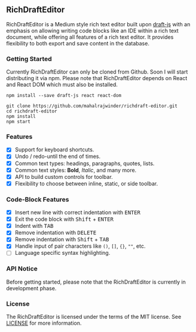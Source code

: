 ## RichDraftEditor
RichDraftEditor is a Medium style rich text editor built upon [draft-js](https://draftjs.org/) with an emphasis on allowing writing code blocks like an IDE within a rich text document, while offering all features of a rich text editor. It provides flexibility to both export and save content in the database.

### Getting Started
Currently RichDraftEditor can only be cloned from Github. Soon I will start distributing it via npm. Please note that RichDraftEditor depends on React and React DOM which must also be installed.
```
npm install --save draft-js react react-dom

git clone https://github.com/mahalrajwinder/richdraft-editor.git
cd richdraft-editor
npm install
npm start
```

### Features
- [x] Support for keyboard shortcuts.
- [x] Undo / redo-until the end of times.
- [x] Common text types: headings, paragraphs, quotes, lists.
- [x] Common text styles: **Bold**, *Italic*, and many more.
- [x] API to build custom controls for toolbar.
- [x] Flexibility to choose between inline, static, or side toolbar.

### Code-Block Features
- [x] Insert new line with correct indentation with <kbd>ENTER</kbd>
- [x] Exit the code block with <kbd>Shift</kbd> + <kbd>ENTER</kbd>
- [x] Indent with <kbd>TAB</kbd>
- [x] Remove indentation with <kbd>DELETE</kbd>
- [x] Remove indentation with <kbd>Shift</kbd> + <kbd>TAB</kbd>
- [x] Handle input of pair characters like `()`, `[]`, `{}`, `""`, etc.
- [ ] Language specific syntax highlighting.

### API Notice
Before getting started, please note that the RichDraftEditor is currently in development phase.

### License
The RichDraftEditor is licensed under the terms of the MIT license. See [LICENSE](LICENSE) for more information.
